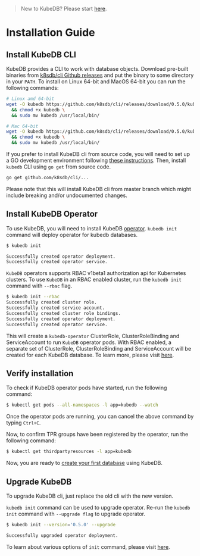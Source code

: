 > New to KubeDB? Please start [here](/docs/tutorial.md).

# Installation Guide

## Install KubeDB CLI
KubeDB provides a CLI to work with database objects. Download pre-built binaries from [k8sdb/cli Github releases](https://github.com/k8sdb/cli/releases) and put the binary to some directory in your `PATH`. To install on Linux 64-bit and MacOS 64-bit you can run the following commands:

```sh
# Linux amd 64-bit
wget -O kubedb https://github.com/k8sdb/cli/releases/download/0.5.0/kubedb-linux-amd64 \
  && chmod +x kubedb \
  && sudo mv kubedb /usr/local/bin/

# Mac 64-bit
wget -O kubedb https://github.com/k8sdb/cli/releases/download/0.5.0/kubedb-darwin-amd64 \
  && chmod +x kubedb \
  && sudo mv kubedb /usr/local/bin/
```

If you prefer to install KubeDB cli from source code, you will need to set up a GO development environment following [these instructions](https://golang.org/doc/code.html). Then, install `kubedb` CLI using `go get` from source code.

```bash
go get github.com/k8sdb/cli/...
```

Please note that this will install KubeDB cli from master branch which might include breaking and/or undocumented changes.

## Install KubeDB Operator
To use KubeDB, you will need to install KubeDB [operator](https://github.com/k8sdb/operator).  `kubedb init` command will deploy operator for kubedb databases. 

```sh
$ kubedb init

Successfully created operator deployment.
Successfully created operator service.
```

`KubeDB` operators supports RBAC v1beta1 authorization api for Kubernetes clusters. To use `KubeDB` in an RBAC enabled cluster, run the `kubedb init` command with `--rbac` flag.
```sh
$ kubedb init --rbac
Successfully created cluster role.
Successfully created service account.
Successfully created cluster role bindings.
Successfully created operator deployment.
Successfully created operator service.
```

This will create a `kubedb-operator` ClusterRole, ClusterRoleBinding and ServiceAccount to run `KubeDB` operator pods. With RBAC enabled, a separate set of ClusterRole, ClusterRoleBinding and ServiceAccount will be created for each KubeDB database. To learn more, please visit [here](/docs/rbac.md).

## Verify installation
To check if KubeDB operator pods have started, run the following command:
```sh
$ kubectl get pods --all-namespaces -l app=kubedb --watch
```

Once the operator pods are running, you can cancel the above command by typing `Ctrl+C`.

Now, to confirm TPR groups have been registered by the operator, run the following command:
```sh
$ kubectl get thirdpartyresources -l app=kubedb
```

Now, you are ready to [create your first database](/docs/tutorial.md) using KubeDB.

## Upgrade KubeDB
To upgrade KubeDB cli, just replace the old cli with the new version.

`kubedb init` command can be used to upgrade operator. Re-run the `kubedb init` command with `--upgrade flag` to upgrade operator.

```sh
$ kubedb init --version='0.5.0' --upgrade

Successfully upgraded operator deployment.
```
To learn about various options of `init` command, please visit [here](/docs/reference/kubedb_init.md).
